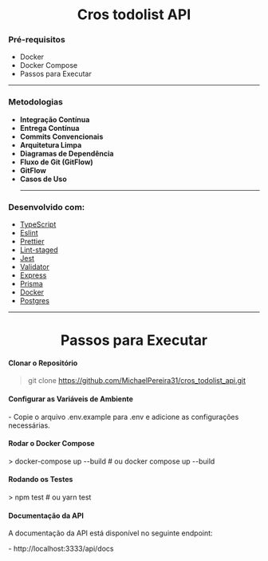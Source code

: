 
<h1 align="center">Cros todolist API</h1>

<h3>Pré-requisitos</h3>
<ul>
  <li>Docker</li>
  <li>Docker Compose</li>
  <li>Passos para Executar</li>
</ul>
<hr>
<h3>Metodologias</h3>

- **Integração Contínua**
- **Entrega Contínua**
- **Commits Convencionais**
- **Arquitetura Limpa**
- **Diagramas de Dependência**
- **Fluxo de Git (GitFlow)**
- **GitFlow**
- **Casos de Uso**
  <hr>
<h3>Desenvolvido com:</h3>

* [TypeScript](https://www.typescriptlang.org)
* [Eslint](https://eslint.org)
* [Prettier](https://prettier.io/)
* [Lint-staged](https://github.com/okonet/lint-staged)
* [Jest](https://jestjs.io/pt-BR)
* [Validator](https://www.npmjs.com/package/yup)
* [Express](https://expressjs.com/pt-br)
* [Prisma](https://www.prisma.io)
* [Docker](https://www.docker.com)
* [Postgres](https://www.postgresql.org)
<hr>

<h1 align="center">Passos para Executar</h1>
<h4>Clonar o Repositório</h4>
    
 > git clone https://github.com/MichaelPereira31/cros_todolist_api.git

<h4>Configurar as Variáveis de Ambiente</h4>
 - Copie o arquivo .env.example para .env e adicione as configurações necessárias.

<h4>Rodar o Docker Compose</h4>
 > docker-compose up --build # ou docker compose up --build

<h4>Rodando os Testes</h4>
 > npm test # ou yarn test

<h4>Documentação da API</h4>
 <p> A documentação da API está disponível no seguinte endpoint:</p>
 - http://localhost:3333/api/docs

